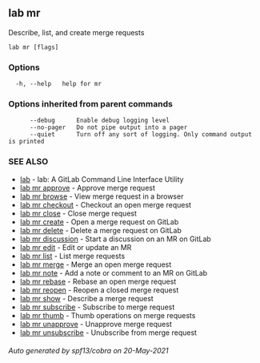 ## lab mr

Describe, list, and create merge requests

```
lab mr [flags]
```

### Options

```
  -h, --help   help for mr
```

### Options inherited from parent commands

```
      --debug      Enable debug logging level
      --no-pager   Do not pipe output into a pager
      --quiet      Turn off any sort of logging. Only command output is printed
```

### SEE ALSO

* [lab](index.md)	 - lab: A GitLab Command Line Interface Utility
* [lab mr approve](lab_mr_approve.md)	 - Approve merge request
* [lab mr browse](lab_mr_browse.md)	 - View merge request in a browser
* [lab mr checkout](lab_mr_checkout.md)	 - Checkout an open merge request
* [lab mr close](lab_mr_close.md)	 - Close merge request
* [lab mr create](lab_mr_create.md)	 - Open a merge request on GitLab
* [lab mr delete](lab_mr_delete.md)	 - Delete a merge request on GitLab
* [lab mr discussion](lab_mr_discussion.md)	 - Start a discussion on an MR on GitLab
* [lab mr edit](lab_mr_edit.md)	 - Edit or update an MR
* [lab mr list](lab_mr_list.md)	 - List merge requests
* [lab mr merge](lab_mr_merge.md)	 - Merge an open merge request
* [lab mr note](lab_mr_note.md)	 - Add a note or comment to an MR on GitLab
* [lab mr rebase](lab_mr_rebase.md)	 - Rebase an open merge request
* [lab mr reopen](lab_mr_reopen.md)	 - Reopen a closed merge request
* [lab mr show](lab_mr_show.md)	 - Describe a merge request
* [lab mr subscribe](lab_mr_subscribe.md)	 - Subscribe to merge request
* [lab mr thumb](lab_mr_thumb.md)	 - Thumb operations on merge requests
* [lab mr unapprove](lab_mr_unapprove.md)	 - Unapprove merge request
* [lab mr unsubscribe](lab_mr_unsubscribe.md)	 - Unubscribe from merge request

###### Auto generated by spf13/cobra on 20-May-2021
